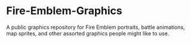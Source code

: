 # Fire-Emblem-Graphics
A public graphics repository for Fire Emblem portraits, battle animations, map sprites, and other assorted graphics people might like to use.
